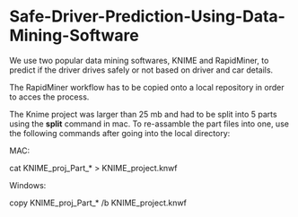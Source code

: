 # Safe-Driver-Prediction-Using-Data-Mining-Software
We use two popular data mining softwares, KNIME and RapidMiner, to predict if the driver drives safely or not based on driver and car details.

The RapidMiner workflow has to be copied onto a local repository in order to acces the process.

The Knime project was larger than 25 mb and had to be split into 5 parts using the **split** command in mac.
To re-assamble the part files into one, use the following commands after going into the local directory:

  MAC:
 
  cat KNIME_proj_Part_* > KNIME_project.knwf

  Windows:
  
  copy KNIME_proj_Part_* /b KNIME_project.knwf
